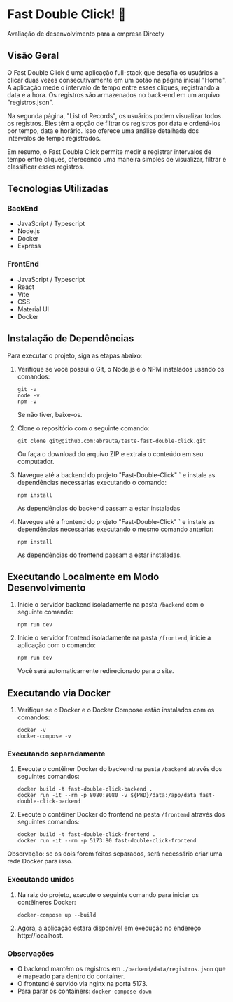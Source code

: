 # Fast Double Click! :rocket:

Avaliação de desenvolvimento para a empresa Directy

## Visão Geral

O Fast Double Click é uma aplicação full-stack que desafia os usuários a clicar duas vezes consecutivamente em um botão na página inicial "Home". A aplicação mede o intervalo de tempo entre esses cliques, registrando a data e a hora. Os registros são armazenados no back-end em um arquivo "registros.json".

Na segunda página, "List of Records", os usuários podem visualizar todos os registros. Eles têm a opção de filtrar os registros por data e ordená-los por tempo, data e horário. Isso oferece uma análise detalhada dos intervalos de tempo registrados.

Em resumo, o Fast Double Click permite medir e registrar intervalos de tempo entre cliques, oferecendo uma maneira simples de visualizar, filtrar e classificar esses registros.

## Tecnologias Utilizadas

### BackEnd

- JavaScript / Typescript
- Node.js
- Docker
- Express

### FrontEnd

- JavaScript / Typescript
- React
- Vite
- CSS
- Material UI
- Docker

## Instalação de Dependências

Para executar o projeto, siga as etapas abaixo:

1. Verifique se você possui o Git, o Node.js e o NPM instalados usando os comandos:

   ```
   git -v
   node -v
   npm -v
   ```

   Se não tiver, baixe-os.

2. Clone o repositório com o seguinte comando:

   ```
   git clone git@github.com:ebrauta/teste-fast-double-click.git
   ```

   Ou faça o download do arquivo ZIP e extraia o conteúdo em seu computador.

3. Navegue até a backend do projeto "Fast-Double-Click" ` e instale as dependências necessárias executando o comando:

   ```
   npm install
   ```

   As dependências do backend passam a estar instaladas

4. Navegue até a frontend do projeto "Fast-Double-Click" ` e instale as dependências necessárias executando o mesmo comando anterior:

   ```
   npm install
   ```

   As dependências do frontend passam a estar instaladas.

## Executando Localmente em Modo Desenvolvimento

1. Inicie o servidor backend isoladamente na pasta `/backend` com o seguinte comando:

   ```
   npm run dev
   ```

2. Inicie o servidor frontend isoladamente na pasta `/frontend`, inicie a aplicação com o comando:
   ```
   npm run dev
   ```
   Você será automaticamente redirecionado para o site.

## Executando via Docker

1. Verifique se o Docker e o Docker Compose estão instalados com os comandos:
   ```
   docker -v
   docker-compose -v
   ```

### Executando separadamente

1. Execute o contêiner Docker do backend na pasta `/backend` através dos seguintes comandos:

   ```
   docker build -t fast-double-click-backend .
   docker run -it --rm -p 8080:8080 -v ${PWD}/data:/app/data fast-double-click-backend

   ```

2. Execute o contêiner Docker do frontend na pasta `/frontend` através dos seguintes comandos:

   ```
   docker build -t fast-double-click-frontend .
   docker run -it --rm -p 5173:80 fast-double-click-frontend
   ```

Observação: se os dois forem feitos separados, será necessário criar uma rede Docker para isso. 

### Executando unidos

1. Na raiz do projeto, execute o seguinte comando para iniciar os contêineres Docker:

   ```
   docker-compose up --build
   ```

2. Agora, a aplicação estará disponível em execução no endereço http://localhost.

### Observações

- O backend mantém os registros em `./backend/data/registros.json` que é mapeado para dentro do container.
- O frontend é servido via nginx na porta 5173.
- Para parar os containers: `docker-compose down`